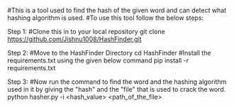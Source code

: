 #This is a tool used to find the hash of the given word and can detect what hashing algorithm is used.
#To use this tool follow the below steps:

Step 1:
#Clone this in to your local repository
git clone https://github.com/Jishnu1008/HashFinder.git

Step 2:
#Move to the HashFinder Directory
cd HashFinder
#Install the requirements.txt using the given below command
pip install -r requirements.txt

Step 3:
#Now run the command to find the word and the hashing algorithm used in it by giving the "hash" and the "file" that is used to crack the word.
python hasher.py -i <hash_value> <path_of_the_file>

